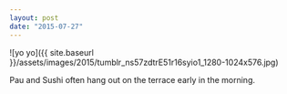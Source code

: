 ```yaml
---
layout: post
date: "2015-07-27"
---
```


![yo yo]({{ site.baseurl }}/assets/images/2015/tumblr_ns57zdtrE51r16syio1_1280-1024x576.jpg)

Pau and Sushi often hang out on the terrace early in the morning.
